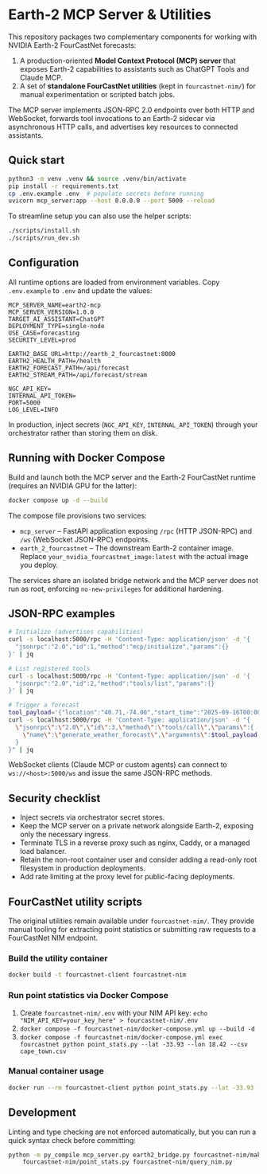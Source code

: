 # Earth-2 MCP Server & Utilities

This repository packages two complementary components for working with NVIDIA Earth-2 FourCastNet forecasts:

1. A production-oriented **Model Context Protocol (MCP) server** that exposes Earth-2 capabilities to assistants such as ChatGPT Tools and Claude MCP.
2. A set of **standalone FourCastNet utilities** (kept in `fourcastnet-nim/`) for manual experimentation or scripted batch jobs.

The MCP server implements JSON-RPC 2.0 endpoints over both HTTP and WebSocket, forwards tool invocations to an Earth-2 sidecar via asynchronous HTTP calls, and advertises key resources to connected assistants.

## Quick start

```bash
python3 -m venv .venv && source .venv/bin/activate
pip install -r requirements.txt
cp .env.example .env  # populate secrets before running
uvicorn mcp_server:app --host 0.0.0.0 --port 5000 --reload
```

To streamline setup you can also use the helper scripts:

```bash
./scripts/install.sh
./scripts/run_dev.sh
```

## Configuration

All runtime options are loaded from environment variables. Copy `.env.example` to `.env` and update the values:

```dotenv
MCP_SERVER_NAME=earth2-mcp
MCP_SERVER_VERSION=1.0.0
TARGET_AI_ASSISTANT=ChatGPT
DEPLOYMENT_TYPE=single-node
USE_CASE=forecasting
SECURITY_LEVEL=prod

EARTH2_BASE_URL=http://earth_2_fourcastnet:8000
EARTH2_HEALTH_PATH=/health
EARTH2_FORECAST_PATH=/api/forecast
EARTH2_STREAM_PATH=/api/forecast/stream

NGC_API_KEY=
INTERNAL_API_TOKEN=
PORT=5000
LOG_LEVEL=INFO
```

In production, inject secrets (`NGC_API_KEY`, `INTERNAL_API_TOKEN`) through your orchestrator rather than storing them on disk.

## Running with Docker Compose

Build and launch both the MCP server and the Earth-2 FourCastNet runtime (requires an NVIDIA GPU for the latter):

```bash
docker compose up -d --build
```

The compose file provisions two services:

- `mcp_server` – FastAPI application exposing `/rpc` (HTTP JSON-RPC) and `/ws` (WebSocket JSON-RPC) endpoints.
- `earth_2_fourcastnet` – The downstream Earth-2 container image. Replace `your_nvidia_fourcastnet_image:latest` with the actual image you deploy.

The services share an isolated bridge network and the MCP server does not run as root, enforcing `no-new-privileges` for additional hardening.

## JSON-RPC examples

```bash
# Initialize (advertises capabilities)
curl -s localhost:5000/rpc -H 'Content-Type: application/json' -d '{
  "jsonrpc":"2.0","id":1,"method":"mcp/initialize","params":{}
}' | jq

# List registered tools
curl -s localhost:5000/rpc -H 'Content-Type: application/json' -d '{
  "jsonrpc":"2.0","id":2,"method":"tools/list","params":{}
}' | jq

# Trigger a forecast
tool_payload='{"location":"40.71,-74.00","start_time":"2025-09-16T00:00:00Z","hours":24}'
curl -s localhost:5000/rpc -H 'Content-Type: application/json' -d "{
  \"jsonrpc\":\"2.0\",\"id\":3,\"method\":\"tools/call\",\"params\":{
    \"name\":\"generate_weather_forecast\",\"arguments\":$tool_payload
  }
}" | jq
```

WebSocket clients (Claude MCP or custom agents) can connect to `ws://<host>:5000/ws` and issue the same JSON-RPC methods.

## Security checklist

- Inject secrets via orchestrator secret stores.
- Keep the MCP server on a private network alongside Earth-2, exposing only the necessary ingress.
- Terminate TLS in a reverse proxy such as nginx, Caddy, or a managed load balancer.
- Retain the non-root container user and consider adding a read-only root filesystem in production deployments.
- Add rate limiting at the proxy level for public-facing deployments.

## FourCastNet utility scripts

The original utilities remain available under `fourcastnet-nim/`. They provide manual tooling for extracting point statistics or submitting raw requests to a FourCastNet NIM endpoint.

### Build the utility container

```bash
docker build -t fourcastnet-client fourcastnet-nim
```

### Run point statistics via Docker Compose

1. Create `fourcastnet-nim/.env` with your NIM API key: `echo "NIM_API_KEY=your_key_here" > fourcastnet-nim/.env`
2. `docker compose -f fourcastnet-nim/docker-compose.yml up --build -d`
3. `docker compose -f fourcastnet-nim/docker-compose.yml exec fourcastnet python point_stats.py --lat -33.93 --lon 18.42 --csv cape_town.csv`

### Manual container usage

```bash
docker run --rm fourcastnet-client python point_stats.py --lat -33.93 --lon 18.42 --csv cape_town.csv
```

## Development

Linting and type checking are not enforced automatically, but you can run a quick syntax check before committing:

```bash
python -m py_compile mcp_server.py earth2_bridge.py fourcastnet-nim/make_input.py \
    fourcastnet-nim/point_stats.py fourcastnet-nim/query_nim.py
```
